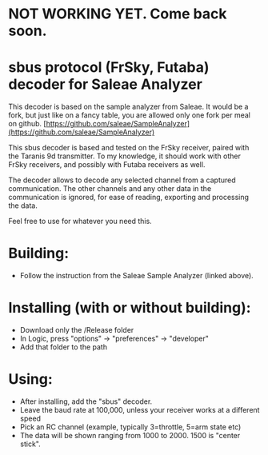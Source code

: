 # NOT WORKING YET. Come back soon.

# sbus protocol (FrSky, Futaba) decoder for Saleae Analyzer
This decoder is based on the sample analyzer from Saleae. It would be a fork, but just like on a fancy table, you are allowed only one fork per meal on github.
[https://github.com/saleae/SampleAnalyzer](https://github.com/saleae/SampleAnalyzer)

This sbus decoder is based and tested on the FrSky receiver, paired with the Taranis 9d transmitter. To my knowledge, it should work with other FrSky receivers, and possibly with Futaba receivers as well.

The decoder allows to decode any selected channel from a captured communication. The other channels and any other data in the communication is ignored, for ease of reading, exporting and processing the data.

Feel free to use for whatever you need this.

# Building:
* Follow the instruction from the Saleae Sample Analyzer (linked above).

# Installing (with or without building):
* Download only the /Release folder
* In Logic, press "options" -> "preferences" -> "developer"
* Add that folder to the path

# Using:
* After installing, add the "sbus" decoder.
* Leave the baud rate at 100,000, unless your receiver works at a different speed
* Pick an RC channel (example, typically 3=throttle, 5=arm state etc)
* The data will be shown ranging from 1000 to 2000. 1500 is "center stick".